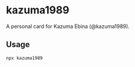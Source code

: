 # kazuma1989

A personal card for Kazuma Ebina (@kazuma1989).

## Usage

```bash
npx kazuma1989
```
